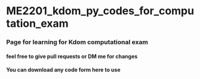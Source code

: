 # ME2201_kdom_py_codes_for_computation_exam
### Page for learning for Kdom computational exam 
#### feel free to give pull requests or DM me for changes
#### You can download any code form here to use
